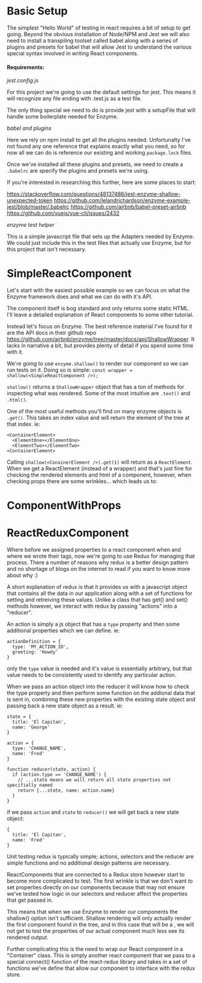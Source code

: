 # Basic Setup
The simplest "Hello World" of testing in react requires a bit of setup to get going.  Beyond the obvious installation of Node/NPM and Jest we will also need to install a transpiling toolset called babel along with a series of plugins and presets for babel that will allow Jest to understand the various special syntax involved in writing React components.


#### Requirements:
*jest.config.js*

For this project we're going to use the default settings for jest.  This means it will recognize any file ending with .test.js as a test file.

The only thing special we need to do is provide jest with a setupFile that will handle some boilerplate needed for Enzyme.

*babel and plugins*

Here we rely on npm install to get all the plugins needed.  Unfortunalty I've not found any one reference that explains exactly what you need, so for now all we can do is reference our existing and working `package.lock` files.  

Once we've installed all these plugins and presets, we need to create a `.babelrc` are specify the plugins and presets we're using.  

If you're interested in researching this further, here are some places to start:

https://stackoverflow.com/questions/48137486/jest-enzyme-shallow-unexpected-token
https://github.com/lelandrichardson/enzyme-example-jest/blob/master/.babelrc
https://github.com/airbnb/babel-preset-airbnb
https://github.com/vuejs/vue-cli/issues/2432

*enzyme test helper*

This is a simple javascript file that sets up the Adapters needed by Enzyme.  We could just include this in the test files that actually use Enzyme, but for this project that isn't necessary.

# SimpleReactComponent
Let's start with the easiest possible example so we can focus on what the Enzyme framework does and what we can do with it's API.

The component itself is bog standard and only returns some static HTML.  I'll leave a detailed explanation of React components to some other tutorial.

Instead let's focus on Enzyme.  The best reference material I've found for it are the API docs in their github repo https://github.com/airbnb/enzyme/tree/master/docs/api/ShallowWrapper.  It lacks in narrative a bit, but provides plenty of detail if you spend some time with it.

We're going to use `enzyme.shallow()` to render our component so we can run tests on it.  Doing so is simple:
`const wrapper = shallow(<SimpleReactComponent />);`

`shallow()` returns a `ShallowWrapper` object that has a ton of methods for inspecting what was rendered.  Some of the most intuitive are `.text()` and `.html()`.

One of the most useful methods you'll find on many enzyme objects is `.get()`.  This takes an index value and will return the element of the tree at that index.  ie:
```
<ContainerElement>
  <ElementOne></ElementOne>
  <ElementTwo></ElementTwo>
<ContainerElement>
```

Calling `shallow(<ConainerElement />).get(1)` will return <ElementTwo> as a `ReactElement`.  When we get a ReactElement (instead of a wrapper) and that's just fine for checking the rendered elements and html of a component, however, when checking props there are some wrinkles... which leads us to:

# ComponentWithProps

# ReactReduxComponent
Where before we assigned properties to a react component when and where we wrote their tags, now we're going to use Redux for managing that process.  There a number of reasons why redux is a better design pattern and no shortage of blogs on the internet to read if you want to know more about why :)

A short explanation of redux is that it provides us with a javascript object that contains all the data in our application along with a set of functions for setting and retreiving these values.  Unlike a class that has get() and set() methods however, we interact with redux by passing "actions" into a "reducer".

An action is simply a js object that has a `type` property and then some additional properties which we can define.  ie:
```
actionDefinition = {
  type: 'MY_ACTION_ID',
  greeting: 'Howdy'
}
```
only the `type` value is needed and it's value is essentially arbitrary, but that value needs to be consistently used to identify any particular action.

When we pass an action object into the reducer it will know how to check the type property and then perform some function on the addional data that is sent in, combining these new properties with the existing state object and passing back a new state object as a result.  ie:
```
state = {
  title: 'El Capitan',
  name: 'George'
}

action = {
  type: 'CHANGE_NAME',
  name: 'Fred'
}

function reducer(state, action) {
  if (action.type == 'CHANGE_NAME') {
    // ...state means we will return all state properties not specifially named
    return {...state, name: action.name}
  }
}
```

if we pass `action` and `state` to `reducer()` we will get back a new state object:
```
{
  title: 'El Capitan',
  name: 'Fred'
}
```

Unit testing redux is typically simple; actions, selectors and the reducer are simple functions and no additional design patterns are necessary.

ReactComponents that are connected to a Redux store however start to become more complicated to test.  The first wrinkle is that we don't want to set properties directly on our components because that may not ensure we've tested how logic in our selectors and reducer affect the properties that get passed in.

This means that when we use Enzyme to render our components the shallow() option isn't sufficient.  Shallow rendering will only actually render the first component found in the tree, and in this case that will be a <Provider>, we will not get to test the properties of our actual component much less see its rendered output.

Further complicating this is the need to wrap our React component in a "Container" class.  This is simply another react component that we pass to a special connect() function of the react-redux library and takes in a set of functions we've define that allow our component to interface with the redux store.